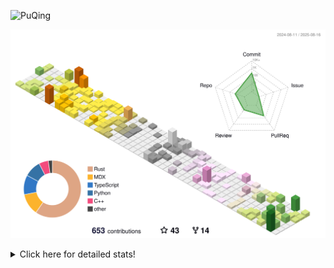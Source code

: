 ![PuQing](https://user-images.githubusercontent.com/27223114/171565019-9a56fae6-b08b-421f-99db-7e830da42371.png)

![](./profile-3d-contrib/profile-season-animate.svg)

<details>
<summary>Click here for detailed stats!</summary>

<!--START_SECTION:waka-->
![Lines of code](https://img.shields.io/badge/From%20Hello%20World%20I%27ve%20Written-2.5%20million%20lines%20of%20code-blue)

**🐱 My GitHub Data** 

> 📦 452.9 kB Used in GitHub's Storage 
 > 
> 🚫 Not Opted to Hire
 > 
> 📜 32 Public Repositories 
 > 
> 🔑 34 Private Repositories 
 > 
**I'm an Early 🐤** 

```text
🌞 Morning                895 commits         ██░░░░░░░░░░░░░░░░░░░░░░░   09.61 % 
🌆 Daytime                4014 commits        ███████████░░░░░░░░░░░░░░   43.10 % 
🌃 Evening                2280 commits        ██████░░░░░░░░░░░░░░░░░░░   24.48 % 
🌙 Night                  2125 commits        ██████░░░░░░░░░░░░░░░░░░░   22.82 % 
```


📊 **This Week I Spent My Time On** 

```text
💬 Programming Languages: 
Swift                    3 hrs 18 mins       █████████░░░░░░░░░░░░░░░░   37.05 % 
TypeScript               2 hrs 30 mins       ███████░░░░░░░░░░░░░░░░░░   27.97 % 
Python                   46 mins             ██░░░░░░░░░░░░░░░░░░░░░░░   08.65 % 
YAML                     33 mins             ██░░░░░░░░░░░░░░░░░░░░░░░   06.29 % 
Git Config               20 mins             █░░░░░░░░░░░░░░░░░░░░░░░░   03.83 % 

🔥 Editors: 
VS Code                  8 hrs 56 mins       █████████████████████████   100.00 % 

💻 Operating System: 
Mac                      5 hrs 43 mins       ████████████████░░░░░░░░░   64.05 % 
WSL                      1 hr 48 mins        █████░░░░░░░░░░░░░░░░░░░░   20.24 % 
Linux                    1 hr 24 mins        ████░░░░░░░░░░░░░░░░░░░░░   15.71 % 
```


<!--END_SECTION:waka-->
</details>

